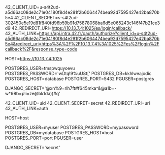 42_CLIENT_UID=u-s4t2ud-a5d66ac08de2c71e04180f8d4e281f2b6064474bea92d7595427e42ba870b5e4
42_CLIENT_SECRET=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
42_REDIRECT_URI=https://10.13.7.4:1025/es/login/callback/
42_AUTH_LINK=https://api.intra.42.fr/oauth/authorize?client_id=u-s4t2ud-a5d66ac08de2c71e04180f8d4e281f2b6064474bea92d7595427e42ba870b5e4&redirect_uri=https%3A%2F%2F10.13.7.4%3A1025%2Fes%2Flogin%2Fcallback%2F&response_type=code

HOST=https://10.13.7.4:1025

POSTGRES_USER=tmspwquyoevu
POSTGRES_PASSWORD='wDtq!9%uU8t['
POSTGRES_DB=kkhlweajodic
POSTGRES_HOST=database
POSTGRES_PORT=5432
PGUSER=postgres

DJANGO_SECRET='@xn%9=rlh7ft#f645mka^&@a1b=-w*98b=p!i=ze@bk1da))#q'




42_CLIENT_UID=uid
42_CLIENT_SECRET=secret
42_REDIRECT_URI=uri
42_AUTH_LINK=auth

HOST=host

POSTGRES_USER=myuser
POSTGRES_PASSWORD=mypassword
POSTGRES_DB=mydatabase
POSTGRES_HOST=host
POSTGRES_PORT=port
PGUSER=user

DJANGO_SECRET='secret'
